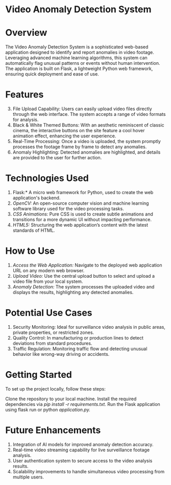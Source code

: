# Video Anomaly Detection System

# Overview
The Video Anomaly Detection System is a sophisticated web-based application designed to identify and report anomalies in video footage. Leveraging advanced machine learning algorithms, this system can automatically flag unusual patterns or events without human intervention. The application is built on Flask, a lightweight Python web framework, ensuring quick deployment and ease of use.

# Features
3) File Upload Capability: Users can easily upload video files directly through the web interface. The system accepts a range of video formats for analysis.
4) Black & White Themed Buttons: With an aesthetic reminiscent of classic cinema, the interactive buttons on the site feature a cool hover animation effect, enhancing the user experience.
5) Real-Time Processing: Once a video is uploaded, the system promptly processes the footage frame by frame to detect any anomalies.
6) Anomaly Highlighting: Detected anomalies are highlighted, and details are provided to the user for further action.

# Technologies Used
1) Flask:* A micro web framework for Python, used to create the web application's backend.
2) *OpenCV:* An open-source computer vision and machine learning software library used for the video processing tasks.
3) *CSS Animations:* Pure CSS is used to create subtle animations and transitions for a more dynamic UI without impacting performance.
4) *HTML5:* Structuring the web application’s content with the latest standards of HTML.

# How to Use
1) *Access the Web Application:* Navigate to the deployed web application URL on any modern web browser.
2) *Upload Video:* Use the central upload button to select and upload a video file from your local system.
3) *Anomaly Detection:* The system processes the uploaded video and displays the results, highlighting any detected anomalies.

# Potential Use Cases
1) Security Monitoring: Ideal for surveillance video analysis in public areas, private properties, or restricted zones.
2) Quality Control: In manufacturing or production lines to detect deviations from standard procedures.
3) Traffic Regulation: Monitoring traffic flow and detecting unusual behavior like wrong-way driving or accidents.

# Getting Started
To set up the project locally, follow these steps:

Clone the repository to your local machine.
Install the required dependencies via *pip install -r requirements.txt.*
Run the Flask application using flask run or python *application.py.*

# Future Enhancements
1) Integration of AI models for improved anomaly detection accuracy.
2) Real-time video streaming capability for live surveillance footage analysis.
3) User authentication system to secure access to the video analysis results.
4) Scalability improvements to handle simultaneous video processing from multiple users.
